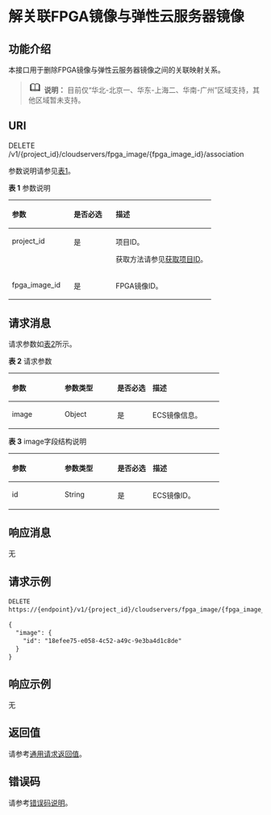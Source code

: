# 解关联FPGA镜像与弹性云服务器镜像<a name="ZH-CN_TOPIC_0081950549"></a>

## 功能介绍<a name="section43795230211632"></a>

本接口用于删除FPGA镜像与弹性云服务器镜像之间的关联映射关系。

>![](public_sys-resources/icon-note.gif) **说明：** 
>目前仅“华北-北京一、华东-上海二、华南-广州”区域支持，其他区域暂未支持。

## URI<a name="section28033540211632"></a>

DELETE /v1/\{project\_id\}/cloudservers/fpga\_image/\{fpga\_image\_id\}/association

参数说明请参见[表1](#table28107133211632)。

**表 1**  参数说明

<a name="table28107133211632"></a>
<table><thead align="left"><tr id="row19177941211632"><th class="cellrowborder" valign="top" width="30.490000000000002%" id="mcps1.2.4.1.1"><p id="p7707213"><a name="p7707213"></a><a name="p7707213"></a>参数</p>
</th>
<th class="cellrowborder" valign="top" width="20.73%" id="mcps1.2.4.1.2"><p id="p20304554"><a name="p20304554"></a><a name="p20304554"></a>是否必选</p>
</th>
<th class="cellrowborder" valign="top" width="48.78%" id="mcps1.2.4.1.3"><p id="p34056167"><a name="p34056167"></a><a name="p34056167"></a>描述</p>
</th>
</tr>
</thead>
<tbody><tr id="row33377558211632"><td class="cellrowborder" valign="top" width="30.490000000000002%" headers="mcps1.2.4.1.1 "><p id="p53863828211632"><a name="p53863828211632"></a><a name="p53863828211632"></a>project_id</p>
</td>
<td class="cellrowborder" valign="top" width="20.73%" headers="mcps1.2.4.1.2 "><p id="p47645557211632"><a name="p47645557211632"></a><a name="p47645557211632"></a>是</p>
</td>
<td class="cellrowborder" valign="top" width="48.78%" headers="mcps1.2.4.1.3 "><p id="p37593705"><a name="p37593705"></a><a name="p37593705"></a>项目ID。</p>
<p id="p1180512217438"><a name="p1180512217438"></a><a name="p1180512217438"></a>获取方法请参见<a href="获取项目ID.md">获取项目ID</a>。</p>
</td>
</tr>
<tr id="row176964211632"><td class="cellrowborder" valign="top" width="30.490000000000002%" headers="mcps1.2.4.1.1 "><p id="p48913232211632"><a name="p48913232211632"></a><a name="p48913232211632"></a>fpga_image_id</p>
</td>
<td class="cellrowborder" valign="top" width="20.73%" headers="mcps1.2.4.1.2 "><p id="p66905560211632"><a name="p66905560211632"></a><a name="p66905560211632"></a>是</p>
</td>
<td class="cellrowborder" valign="top" width="48.78%" headers="mcps1.2.4.1.3 "><p id="p5594788211632"><a name="p5594788211632"></a><a name="p5594788211632"></a>FPGA镜像ID。</p>
</td>
</tr>
</tbody>
</table>

## 请求消息<a name="section3313651211632"></a>

请求参数如[表2](#table41782128362)所示。

**表 2**  请求参数

<a name="table41782128362"></a>
<table><thead align="left"><tr id="row17178181253615"><th class="cellrowborder" valign="top" width="25%" id="mcps1.2.5.1.1"><p id="p3178612173615"><a name="p3178612173615"></a><a name="p3178612173615"></a>参数</p>
</th>
<th class="cellrowborder" valign="top" width="24.94%" id="mcps1.2.5.1.2"><p id="p2017861210364"><a name="p2017861210364"></a><a name="p2017861210364"></a>参数类型</p>
</th>
<th class="cellrowborder" valign="top" width="16.74%" id="mcps1.2.5.1.3"><p id="p1775122317363"><a name="p1775122317363"></a><a name="p1775122317363"></a>是否必选</p>
</th>
<th class="cellrowborder" valign="top" width="33.32%" id="mcps1.2.5.1.4"><p id="p71791812113610"><a name="p71791812113610"></a><a name="p71791812113610"></a>描述</p>
</th>
</tr>
</thead>
<tbody><tr id="row817971293614"><td class="cellrowborder" valign="top" width="25%" headers="mcps1.2.5.1.1 "><p id="p54426520364"><a name="p54426520364"></a><a name="p54426520364"></a>image</p>
</td>
<td class="cellrowborder" valign="top" width="24.94%" headers="mcps1.2.5.1.2 "><p id="p12442185213364"><a name="p12442185213364"></a><a name="p12442185213364"></a>Object</p>
</td>
<td class="cellrowborder" valign="top" width="16.74%" headers="mcps1.2.5.1.3 "><p id="p16442195218369"><a name="p16442195218369"></a><a name="p16442195218369"></a>是</p>
</td>
<td class="cellrowborder" valign="top" width="33.32%" headers="mcps1.2.5.1.4 "><p id="p15444145213368"><a name="p15444145213368"></a><a name="p15444145213368"></a>ECS镜像信息。</p>
</td>
</tr>
</tbody>
</table>

**表 3**  image字段结构说明

<a name="table9461983324"></a>
<table><thead align="left"><tr id="row1546112813212"><th class="cellrowborder" valign="top" width="25%" id="mcps1.2.5.1.1"><p id="p14613820329"><a name="p14613820329"></a><a name="p14613820329"></a>参数</p>
</th>
<th class="cellrowborder" valign="top" width="25%" id="mcps1.2.5.1.2"><p id="p946168183217"><a name="p946168183217"></a><a name="p946168183217"></a>参数类型</p>
</th>
<th class="cellrowborder" valign="top" width="16.73%" id="mcps1.2.5.1.3"><p id="p47957996211632"><a name="p47957996211632"></a><a name="p47957996211632"></a>是否必选</p>
</th>
<th class="cellrowborder" valign="top" width="33.269999999999996%" id="mcps1.2.5.1.4"><p id="p184616815328"><a name="p184616815328"></a><a name="p184616815328"></a>描述</p>
</th>
</tr>
</thead>
<tbody><tr id="row346158143218"><td class="cellrowborder" valign="top" width="25%" headers="mcps1.2.5.1.1 "><p id="p8461188173210"><a name="p8461188173210"></a><a name="p8461188173210"></a>id</p>
</td>
<td class="cellrowborder" valign="top" width="25%" headers="mcps1.2.5.1.2 "><p id="p946220803218"><a name="p946220803218"></a><a name="p946220803218"></a>String</p>
</td>
<td class="cellrowborder" valign="top" width="16.73%" headers="mcps1.2.5.1.3 "><p id="p27767370211632"><a name="p27767370211632"></a><a name="p27767370211632"></a>是</p>
</td>
<td class="cellrowborder" valign="top" width="33.269999999999996%" headers="mcps1.2.5.1.4 "><p id="p046218183218"><a name="p046218183218"></a><a name="p046218183218"></a>ECS镜像ID。</p>
</td>
</tr>
</tbody>
</table>

## 响应消息<a name="section727655211632"></a>

无

## 请求示例<a name="section47627159211632"></a>

```
DELETE https://{endpoint}/v1/{project_id}/cloudservers/fpga_image/{fpga_image_id}/association
```

```
{
  "image": {
    "id": "18efee75-e058-4c52-a49c-9e3ba4d1c8de"
  }
}
```

## 响应示例<a name="section15218105142815"></a>

无

## 返回值<a name="section3477250491225"></a>

请参考[通用请求返回值](通用请求返回值.md)。

## 错误码<a name="section85821649202813"></a>

请参考[错误码说明](错误码说明.md)。

